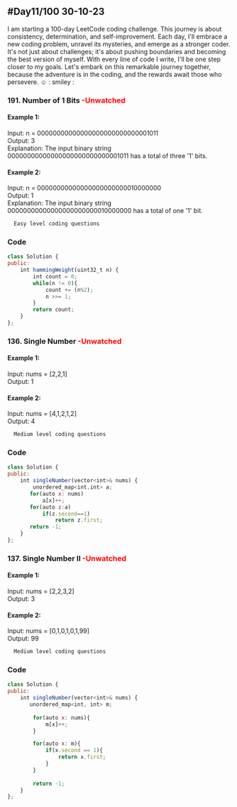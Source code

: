 
## #Day11/100 30-10-23

I am starting a 100-day LeetCode coding challenge. This journey is about consistency, determination, and self-improvement. Each day, I'll embrace a new coding problem, unravel its mysteries, and emerge as a stronger coder. It's not just about challenges; it's about pushing boundaries and becoming the best version of myself. With every line of code I write, I'll be one step closer to my goals. Let's embark on this remarkable journey together, because the adventure is in the coding, and the rewards await those who persevere. ☺️
: smiley : 


### 191. Number of 1 Bits  <font color="Red"> -Unwatched </font>
#### Example 1:

Input: n = 00000000000000000000000000001011\
Output: 3\
Explanation: The input binary string 00000000000000000000000000001011 has a total of three '1' bits.

#### Example 2:
Input: n = 00000000000000000000000010000000\
Output: 1\
Explanation: The input binary string 00000000000000000000000010000000 has a total of one '1' bit.

```bash
  Easy level coding questions
```


### Code

```javascript
class Solution {
public:
    int hammingWeight(uint32_t n) {
        int count = 0;
        while(n != 0){
            count += (n%2);
            n >>= 1;
        }
        return count;
    }
};
```

### 136. Single Number<font color="Red"> -Unwatched </font>
#### Example 1:

Input: nums = [2,2,1]\
Output: 1

#### Example 2:
Input: nums = [4,1,2,1,2]\
Output: 4
```bash
  Medium level coding questions
```
### Code

```javascript
class Solution {
public:
    int singleNumber(vector<int>& nums) {
        unordered_map<int,int> a;
	   for(auto x: nums)
		   a[x]++;
	   for(auto z:a)
		   if(z.second==1)
			   return z.first;
	   return -1;
    }
};
```

### 137. Single Number II <font color="Red"> -Unwatched </font>

#### Example 1:

Input: nums = [2,2,3,2]\
Output: 3

#### Example 2:
Input: nums = [0,1,0,1,0,1,99]\
Output: 99
 
```bash
  Medium level coding questions
```


### Code

```javascript
class Solution {
public:
    int singleNumber(vector<int>& nums) {
       unordered_map<int, int> m;
        
        for(auto x: nums){
            m[x]++;
        }

        for(auto x: m){
            if(x.second == 1){
                return x.first;
            }
        }
        
        return -1; 
    }
};
```